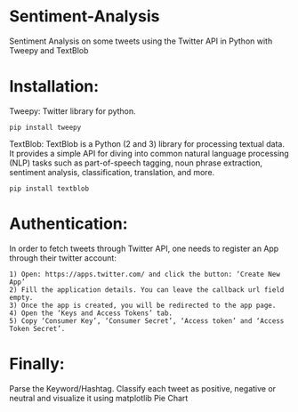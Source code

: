 # Sentiment-Analysis
Sentiment Analysis on some tweets using the Twitter API in Python with Tweepy and TextBlob 

# Installation:
Tweepy: Twitter library for python.

    pip install tweepy
    
TextBlob: TextBlob is a Python (2 and 3) library for processing textual data. It provides a simple API for diving into common natural language processing (NLP) tasks such as part-of-speech tagging, noun phrase extraction, sentiment analysis, classification, translation, and more.

    pip install textblob
    
# Authentication:
In order to fetch tweets through Twitter API, one needs to register an App through their twitter account:

    1) Open: https://apps.twitter.com/ and click the button: ‘Create New App’
    2) Fill the application details. You can leave the callback url field empty.
    3) Once the app is created, you will be redirected to the app page.
    4) Open the ‘Keys and Access Tokens’ tab.
    5) Copy ‘Consumer Key’, ‘Consumer Secret’, ‘Access token’ and ‘Access Token Secret’.


# Finally:
Parse the Keyword/Hashtag. Classify each tweet as positive, negative or neutral and visualize it using matplotlib Pie Chart

